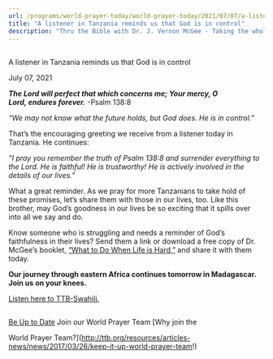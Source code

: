 ```yaml
---
url: /programs/world-prayer-today/world-prayer-today/2021/07/07/a-listener-in-tanzania-reminds-us-that-god-is-in-control
title: "A listener in Tanzania reminds us that God is in control"
description: "Thru the Bible with Dr. J. Vernon McGee - Taking the whole Word to the whole world"
---
```







## 
 A listener in Tanzania reminds us that God is in control


July 07, 2021




***The Lord will perfect that which concerns me; Your mercy, O Lord, endures forever.*** -Psalm 138:8

*“We may not know what the future holds, but God does. He is in control.”*

That’s the encouraging greeting we receive from a listener today in Tanzania. He continues:

*“I pray you remember the truth of Psalm 138:8 and surrender everything to the Lord. He is faithful! He is trustworthy! He is actively involved in the details of our lives.”*

What a great reminder. As we pray for more Tanzanians to take hold of these promises, let’s share them with those in our lives, too. Like this brother, may God’s goodness in our lives be so exciting that it spills over into all we say and do. 

Know someone who is struggling and needs a reminder of God’s faithfulness in their lives? Send them a link or download a free copy of Dr. McGee’s booklet, [“What to Do When Life is Hard,”](/docs/default-source/Booklets/ttb_what-to-do-when-life-is-hard.pdf?sfvrsn=fe501e16_2) and share it with them today.

**Our journey through eastern Africa continues tomorrow in Madagascar. Join us on your knees.**

[Listen here to TTB-Swahili.](https://ttb.twr.org/home/day,0298/language,SWH)







## 




[Be Up to Date](http://feeds.feedburner.com/WorldPrayerToday "World Prayer Today RSS Feed")
Join our World Prayer Team
[Why join the  

World Prayer Team?](http://ttb.org/resources/articles-news/news/2017/03/26/keep-it-up-world-prayer-team!)




